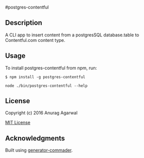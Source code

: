 #postgres-contentful

## Description

A CLI app to insert content from a postgresSQL database.table to Contentful.com content type.

## Usage

To install postgres-contentful from npm, run:

```
$ npm install -g postgres-contentful
```

```node ./bin/postgres-contentful --help```

## License

Copyright (c) 2016 Anurag Agarwal

[MIT License](http://en.wikipedia.org/wiki/MIT_License)

## Acknowledgments

Built using [generator-commader](https://github.com/Hypercubed/generator-commander).
